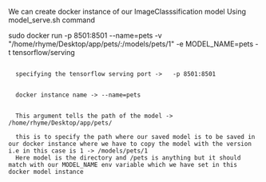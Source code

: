  We can create docker instance of our ImageClasssification model Using model_serve.sh command 
 
 sudo docker run -p 8501:8501 --name=pets -v "/home/rhyme/Desktop/app/pets/:/models/pets/1" -e MODEL_NAME=pets -t tensorflow/serving
 
```
  
  specifying the tensorflow serving port ->   -p 8501:8501
  
  
  docker instance name -> --name=pets
  
  
  This argument tells the path of the model ->  /home/rhyme/Desktop/app/pets/

  this is to specify the path where our saved model is to be saved in our docker instance where we have to copy the model with the version i.e in this case is 1 -> /models/pets/1
  Here model is the directory and /pets is anything but it should match with our MODEL_NAME env variable which we have set in this docker model instance
 


```
